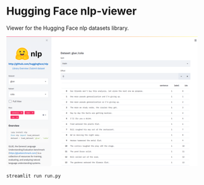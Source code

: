# Hugging Face nlp-viewer

Viewer for the Hugging Face nlp datasets library. 


<img src="viewer.png" />

```
streamlit run run.py 
```

